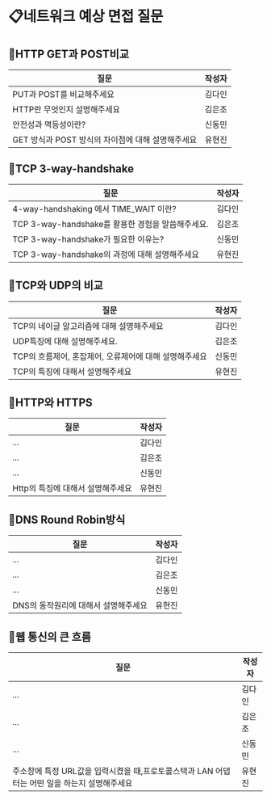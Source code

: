 # 📋네트워크 예상 면접 질문

## 📍HTTP GET과 POST비교
질문|작성자|
---|---- |
PUT과 POST를 비교해주세요|김다인 |
HTTP란 무엇인지 설명해주세요| 김은조|
안전성과 멱등성이란? |신동민|
GET 방식과 POST 방식의 차이점에 대해 설명해주세요|유현진|

## 📍TCP 3-way-handshake
질문|작성자|
---|---- |
4-way-handshaking 에서 TIME_WAIT 이란?|김다인 |
TCP 3-way-handshake를 활용한 경험을 말씀해주세요.| 김은조|
TCP 3-way-handshake가 필요한 이유는? |신동민|
TCP 3-way-handshake의 과정에 대해 설명해주세요|유현진|

## 📍TCP와 UDP의 비교
질문|작성자|
---|---- |
TCP의 네이글 알고리즘에 대해 설명해주세요|김다인 |
UDP특징에 대해 설명해주세요.| 김은조|
TCP의 흐름제어, 혼잡제어, 오류제어에 대해 설명해주세요|신동민|
TCP의 특징에 대해서 설명해주세요|유현진|

## 📍HTTP와 HTTPS
질문|작성자|
---|---- |
...|김다인 |
...| 김은조|
...|신동민|
Http의 특징에 대해서 설명해주세요|유현진|

## 📍DNS Round Robin방식
질문|작성자|
---|---- |
...|김다인 |
...| 김은조|
...|신동민|
DNS의 동작원리에 대해서 설명해주세요|유현진|

## 📍웹 통신의 큰 흐름
질문|작성자|
---|---- |
...|김다인 |
...| 김은조|
...|신동민|
주소창에 특정 URL값을 입력시켰을 때,프로토콜스택과 LAN 어댑터는 어떤 일을 하는지 설명해주세요|유현진|

